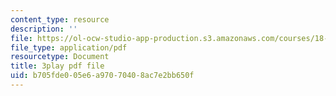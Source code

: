 ```yaml
---
content_type: resource
description: ''
file: https://ol-ocw-studio-app-production.s3.amazonaws.com/courses/18-01sc-single-variable-calculus-fall-2010/b705fde005e6a97070408ac7e2bb650f_9v25gg2qJYE.pdf
file_type: application/pdf
resourcetype: Document
title: 3play pdf file
uid: b705fde0-05e6-a970-7040-8ac7e2bb650f
---
```

